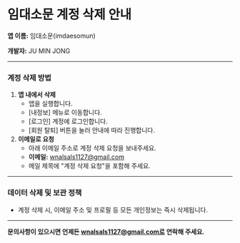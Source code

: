 # 임대소문 계정 삭제 안내

**앱 이름:** 임대소문(imdaesomun)

**개발자:** JU MIN JONG

---

### 계정 삭제 방법

1. **앱 내에서 삭제**
    - 앱을 실행합니다.
    - [내정보] 메뉴로 이동합니다.
    - [로그인] 계정에 로그인합니다.
    - [회원 탈퇴] 버튼을 눌러 안내에 따라 진행합니다.
2. **이메일로 요청**
    - 아래 이메일 주소로 계정 삭제 요청을 보내주세요.
    - **이메일:** wnalsals1127@gmail.com
    - 메일 제목에 "계정 삭제 요청"을 포함해 주세요.

---

### 데이터 삭제 및 보관 정책

- 계정 삭제 시, 이메일 주소 및 프로필 등 모든 개인정보는 즉시 삭제됩니다.

---

**문의사항이 있으시면 언제든 wnalsals1127@gmail.com로 연락해 주세요.**